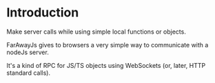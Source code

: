 # Introduction

Make server calls while using simple local functions or objects.

FarAwayJs gives to browsers a very simple way to communicate with a nodeJs server.

It's a kind of RPC for JS/TS objects using WebSockets \(or, later, HTTP standard calls\).

